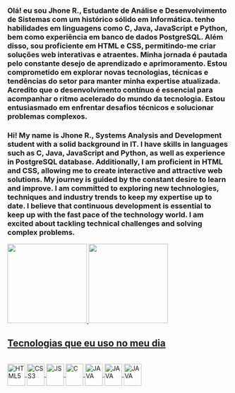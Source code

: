 ###  Olá! eu sou Jhone R., Estudante de Análise e Desenvolvimento de Sistemas com um histórico sólido em Informática. tenho habilidades em linguagens como C, Java, JavaScript e Python, bem como experiência em banco de dados PostgreSQL. Além disso, sou proficiente em HTML e CSS, permitindo-me criar soluções web interativas e atraentes. Minha jornada é pautada pelo constante desejo de aprendizado e aprimoramento. Estou comprometido em explorar novas tecnologias, técnicas e tendências do setor para manter minha expertise atualizada. Acredito que o desenvolvimento contínuo é essencial para acompanhar o ritmo acelerado do mundo da tecnologia. Estou entusiasmado em enfrentar desafios técnicos e solucionar problemas complexos. 
###  Hi! My name is Jhone R., Systems Analysis and Development student with a solid background in IT. I have skills in languages ​​such as C, Java, JavaScript and Python, as well as experience in PostgreSQL database. Additionally, I am proficient in HTML and CSS, allowing me to create interactive and attractive web solutions. My journey is guided by the constant desire to learn and improve. I am committed to exploring new technologies, techniques and industry trends to keep my expertise up to date. I believe that continuous development is essential to keep up with the fast pace of the technology world. I am excited about tackling technical challenges and solving complex problems.


<div>
 <a href="https://github.com/Jhone-rdz">
 <img height="180cm" src="https://github-readme-stats.vercel.app/api?username=Jhone-rdz&show_icons=true&theme=dark"/>
 <img height="180cm" src="https://github-readme-stats.vercel.app/api/top-langs/?username=Jhone-rdz&layout=compact&theme=dark"/>
</div>


## Tecnologias que eu uso no meu dia

<div style="display: inline_block"><br>
    <img align="center" alt="HTML5" height="50" width="40" <img src="https://cdn.jsdelivr.net/gh/devicons/devicon/icons/html5/html5-original.svg"/>
    <img align="center" alt="CSS3" height="50" width="40" <img src="https://cdn.jsdelivr.net/gh/devicons/devicon/icons/css3/css3-original.svg" />
    <img align="center" alt="JS" height="50" width="40" <img src="https://cdn.jsdelivr.net/gh/devicons/devicon/icons/javascript/javascript-original.svg" />
    <img align="center" alt="C" height="50" width="40" src="https://cdn.jsdelivr.net/gh/devicons/devicon/icons/c/c-original.svg"/>
    <img align="center" alt="JAVA" height="50" width="40" <img src="https://cdn.jsdelivr.net/gh/devicons/devicon/icons/java/java-original-wordmark.svg"/>
    <img align="center" alt="JAVA" height="50" width="40" <img src="https://cdn.jsdelivr.net/gh/devicons/devicon/icons/python/python-original-wordmark.svg" />
    <img align="center" alt="JAVA" height="50" width="40" <img src="https://cdn.jsdelivr.net/gh/devicons/devicon/icons/postgresql/postgresql-original-wordmark.svg" />
          




</div>
